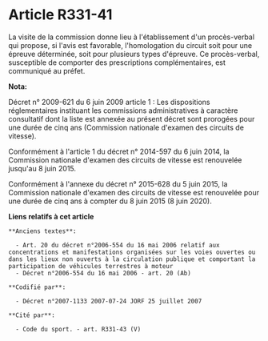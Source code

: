 # Article R331-41

La visite de la commission donne lieu à l'établissement d'un procès-verbal qui propose, si l'avis est favorable,
l'homologation du circuit soit pour une épreuve déterminée, soit pour plusieurs types d'épreuve. Ce procès-verbal,
susceptible de comporter des prescriptions complémentaires, est communiqué au préfet.

**Nota:**

Décret n° 2009-621 du 6 juin 2009 article 1 : Les dispositions réglementaires instituant les commissions administratives à
caractère consultatif dont la liste est annexée au présent décret sont prorogées pour une durée de cinq ans (Commission
nationale d'examen des circuits de vitesse).

Conformément à l'article 1 du décret n° 2014-597 du 6 juin 2014, la Commission nationale d'examen des circuits de vitesse est
renouvelée jusqu'au 8 juin 2015.

Conformément à l'annexe du décret n° 2015-628 du 5 juin 2015, la Commission nationale d'examen des circuits de vitesse est
renouvelée pour une durée de cinq ans à compter du 8 juin 2015 (8 juin 2020).

**Liens relatifs à cet article**

	**Anciens textes**:

	  - Art. 20 du décret n°2006-554 du 16 mai 2006 relatif aux concentrations et manifestations organisées sur les voies ouvertes ou dans les lieux non ouverts à la circulation publique et comportant la participation de véhicules terrestres à moteur
	  - Décret n°2006-554 du 16 mai 2006 - art. 20 (Ab)

	**Codifié par**:

	  - Décret n°2007-1133 2007-07-24 JORF 25 juillet 2007

	**Cité par**:

	  - Code du sport. - art. R331-43 (V)
